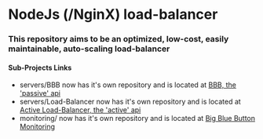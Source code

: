 # NodeJs (/NginX) load-balancer
### This repository aims to be an optimized, low-cost, easily maintainable, auto-scaling load-balancer

#### Sub-Projects Links

- servers/BBB now has it's own repository and is located at [BBB, the 'passive' api](https://github.com/ZeitounCorp/load-balancer-bbb-zombie)
- servers/Load-Balancer now has it's own repository and is located at [Active Load-Balancer, the 'active' api](https://github.com/ZeitounCorp/load-balancer-active-install)
- monitoring/ now has it's own repository and is located at [Big Blue Button Monitoring](https://github.com/ZeitounCorp/bigbluebutton_monitoring)
